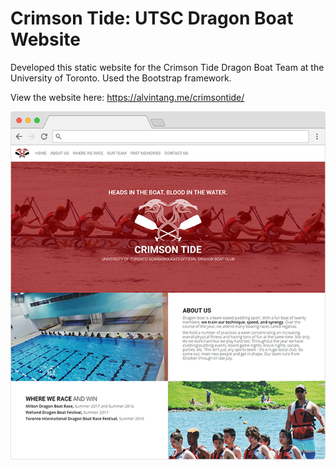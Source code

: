 # Crimson Tide: UTSC Dragon Boat Website
Developed this static website for the Crimson Tide Dragon Boat Team at the University of Toronto. Used the Bootstrap framework.

View the website here: https://alvintang.me/crimsontide/

[![Screenshot](index-screenshot.png)](https://alvintang.me/crimsontide/)
